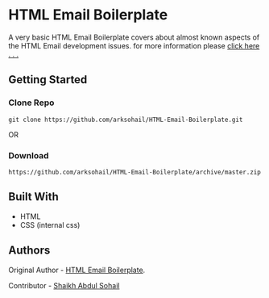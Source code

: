 # HTML Email Boilerplate

A very basic HTML Email Boilerplate covers about almost known aspects of the HTML Email development issues. for more information please [click here . . .](http://htmlemailboilerplate.com/)

## Getting Started

### Clone Repo

```
git clone https://github.com/arksohail/HTML-Email-Boilerplate.git
```
 OR

### Download

```
https://github.com/arksohail/HTML-Email-Boilerplate/archive/master.zip
```

## Built With

* HTML
* CSS (internal css)

## Authors

Original Author - [HTML Email Boilerplate](http://htmlemailboilerplate.com/).

Contributor - [Shaikh Abdul Sohail](https://sohail.pb.online)

